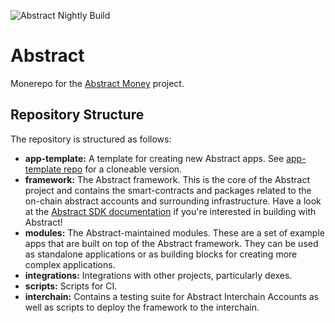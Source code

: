 ![Abstract Nightly Build](https://github.com/AbstractSDK/abstract/actions/workflows/nightly.yml/badge.svg)

# Abstract

Monerepo for the [Abstract Money](https://abstract.money) project.

## Repository Structure

The repository is structured as follows:

- **app-template:** A template for creating new Abstract apps. See [app-template repo](https://github.com/AbstractSDK/app-template) for a cloneable version.
- **framework:** The Abstract framework. This is the core of the Abstract project and contains the smart-contracts and packages related to the on-chain abstract accounts and surrounding infrastructure. Have a look at the [Abstract SDK documentation](https://docs.abstract.money/3_framework/1_abstract_sdk.html) if you're interested in building with Abstract!
- **modules:** The Abstract-maintained modules. These are a set of example apps that are built on top of the Abstract framework. They can be used as standalone applications or as building blocks for creating more complex applications.
- **integrations:** Integrations with other projects, particularly dexes.
- **scripts:** Scripts for CI.
- **interchain:** Contains a testing suite for Abstract Interchain Accounts as well as scripts to deploy the framework to the interchain.